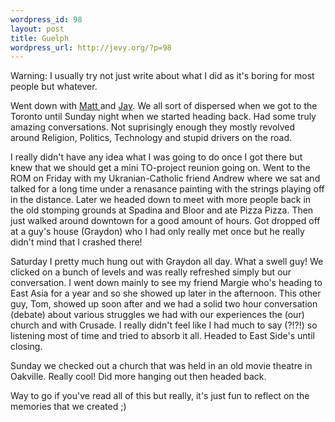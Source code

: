 ```yaml
--- 
wordpress_id: 98
layout: post
title: Guelph
wordpress_url: http://jevy.org/?p=98
---
```

Warning: I usually try not just write about what I did as it's boring for most people but whatever.

Went down with <a href="http://www.livejournal.com/users/valkeryie">Matt </a>and <a href="http://www.livejournal.com/users/fios/">Jay</a>.  We all sort of dispersed when we got to the Toronto until Sunday night when we started heading back.  Had some truly amazing conversations.  Not suprisingly enough they mostly revolved around Religion, Politics, Technology and stupid drivers on the road.

I really didn't have any idea what I was going to do once I got there but knew that we should get a mini TO-project reunion going on.  Went to the ROM on Friday with my Ukranian-Catholic friend Andrew where we sat and talked for a long time under a renasance painting with the strings playing off in the distance.  Later we headed down to meet with more people back in the old stomping grounds at Spadina and Bloor and ate Pizza Pizza.  Then just walked around downtown for a good amount of hours.  Got dropped off at a guy's house (Graydon) who I had only really met once but he really didn't mind that I crashed there!

Saturday I pretty much hung out with Graydon all day.  What a swell guy!  We clicked on a bunch of levels and was really refreshed simply but our conversation.   I went down mainly to see my friend Margie who's heading to East Asia for a year and so she showed up later in the afternoon.  This other guy, Tom, showed up soon after and we had a solid two hour conversation (debate) about various struggles we had with our experiences the (our) church and with Crusade.  I really didn't feel like I had much to say (?!?!) so listening most of time and tried to absorb it all.  Headed to East Side's until closing.

Sunday we checked out a church that was held in an old movie theatre in Oakville.  Really cool!   Did more hanging out then headed back.

Way to go if you've read all of this but really, it's just fun to reflect on the memories that we created ;)
